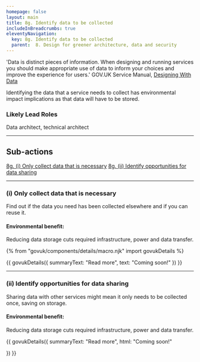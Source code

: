```yaml
---
homepage: false
layout: main
title: 8g. Identify data to be collected
includeInBreadcrumbs: true
eleventyNavigation:
  key: 8g. Identify data to be collected
  parent:  8. Design for greener architecture, data and security
---
```

'Data is distinct pieces of information. When designing and running services you should make appropriate use of data to inform your choices and improve the experience for users.' GOV.UK Service Manual, [Designing With Data](https://www.gov.uk/service-manual/design/designing-with-data-an-introduction/)

Identifying the data that a service needs to collect has environmental impact implications as that data will have to be stored.

### Likely Lead Roles

Data architect, technical architect

* * *

## Sub-actions

[8g. (i) Only collect data that is necessary](#(i)-only-collect-data-that-is-necessary)
[8g. (ii) Identify opportunities for data sharing](#(ii)-identify-opportunities-for-data-sharing)

* * *

###  (i) Only collect data that is necessary

Find out if the data you need has been collected elsewhere and if you can reuse it.

#### Environmental benefit: 
Reducing data storage cuts required infrastructure, power and data transfer.

{% from "govuk/components/details/macro.njk" import govukDetails %}

{{ govukDetails({
  summaryText: "Read more",
  text: "Coming soon!"
}) }}
* * *

###  (ii) Identify opportunities for data sharing

Sharing data with other services might mean it only needs to be collected once, saving on storage.

#### Environmental benefit: 
Reducing data storage cuts required infrastructure, power and data transfer.

{{ govukDetails({
  summaryText: "Read more",
  html: "Coming soon!"

}) }}
